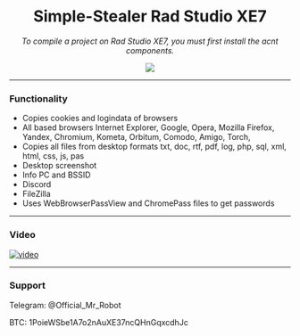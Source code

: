 <h1 align="center">Simple-Stealer Rad Studio XE7</h1>

<p align="center">
	<i>To compile a project on Rad Studio XE7, you must first install the acnt components.</i>
</p>

<p align="center">
	<img src="https://i.postimg.cc/fbC5yc5Q/image.png" />
</p>



-------

### Functionality
+ Copies cookies and logindata of browsers
+ All based browsers Internet Explorer, Google, Opera, Mozilla Firefox, Yandex, Chromium, Kometa, Orbitum, Comodo, Amigo, Torch,
+ Copies all files from desktop formats txt, doc, rtf, pdf, log, php, sql, xml, html, css, js, pas
+ Desktop screenshot
+ Info PC and BSSID
+ Discord
+ FileZilla
+ Uses WebBrowserPassView and ChromePass files to get passwords

-------
### Video
[![video](https://i.postimg.cc/xCCBGQhj/images.jpg)](https://youtu.be/hPvmXMICrWk)

-------

### Support
Telegram: @Official_Mr_Robot

BTC: 1PoieWSbe1A7o2nAuXE37ncQHnGqxcdhJc

